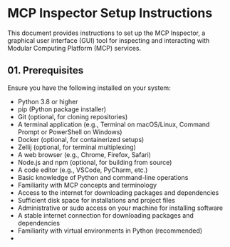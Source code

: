 # MCP Inspector Setup Instructions
This document provides instructions to set up the MCP Inspector, a graphical user interface (GUI) tool for inspecting and interacting with Modular Computing Platform (MCP) services.
## 01. Prerequisites

Ensure you have the following installed on your system:
- Python 3.8 or higher
- pip (Python package installer)
- Git (optional, for cloning repositories)
- A terminal application (e.g., Terminal on macOS/Linux, Command Prompt or PowerShell on Windows)
- Docker (optional, for containerized setups)
- Zellij (optional, for terminal multiplexing)
- A web browser (e.g., Chrome, Firefox, Safari)
- Node.js and npm (optional, for building from source)
- A code editor (e.g., VSCode, PyCharm, etc.)
- Basic knowledge of Python and command-line operations
- Familiarity with MCP concepts and terminology
- Access to the internet for downloading packages and dependencies
- Sufficient disk space for installations and project files
- Administrative or sudo access on your machine for installing software
- A stable internet connection for downloading packages and dependencies
- Familiarity with virtual environments in Python (recommended)
- 